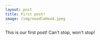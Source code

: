 ```yaml
---
layout: post
title: First post!
image: /img/noodleHead.jpeg
---
```


This is our first post! Can't stop, won't stop!
